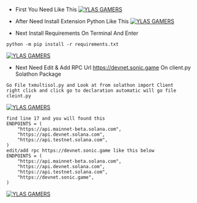 - First You Need Like This
[![YLAS GAMERS](https://img001.prntscr.com/file/img001/6iDuOGpDRFCoGCWE4XRXmQ.png)](https://github.com/ylasgamers/sonictestnet)

- After Need Install Extension Python Like This
[![YLAS GAMERS](https://img001.prntscr.com/file/img001/tjRxiDmZSpCQB4qoBPZO8A.png)](https://github.com/ylasgamers/sonictestnet)

- Next Install Requirements On Terminal And Enter
```
python -m pip install -r requirements.txt
```
[![YLAS GAMERS](https://img001.prntscr.com/file/img001/E7Xsc27PQwmpgdiUZNuMVA.png)](https://github.com/ylasgamers/sonictestnet)

- Next Need Edit & Add RPC Url https://devnet.sonic.game On client.py Solathon Package
```
Go File txmultisol.py and Look at from solathon import Client
right click and click go to declaration automatic will go file cleint.py
```
[![YLAS GAMERS](https://img001.prntscr.com/file/img001/6JdOxSgzRPCG6tAVUwIzjg.png)](https://github.com/ylasgamers/sonictestnet)
```
find line 17 and you will found this
ENDPOINTS = (
    "https://api.mainnet-beta.solana.com",
    "https://api.devnet.solana.com",
    "https://api.testnet.solana.com",
)
edit/add rpc https://devnet.sonic.game like this below
ENDPOINTS = (
    "https://api.mainnet-beta.solana.com",
    "https://api.devnet.solana.com",
    "https://api.testnet.solana.com",
    "https://devnet.sonic.game",
)
```
[![YLAS GAMERS](https://img001.prntscr.com/file/img001/VUH4ItHgRryh0Un08j1k-A.png)](https://github.com/ylasgamers/sonictestnet)
